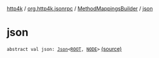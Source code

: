 [http4k](../../index.md) / [org.http4k.jsonrpc](../index.md) / [MethodMappingsBuilder](index.md) / [json](./json.md)

# json

`abstract val json: `[`Json`](../../org.http4k.format/-json/index.md)`<`[`ROOT`](index.md#ROOT)`, `[`NODE`](index.md#NODE)`>` [(source)](https://github.com/http4k/http4k/blob/master/http4k-jsonrpc/src/main/kotlin/org/http4k/jsonrpc/MethodMappingsBuilder.kt#L9)